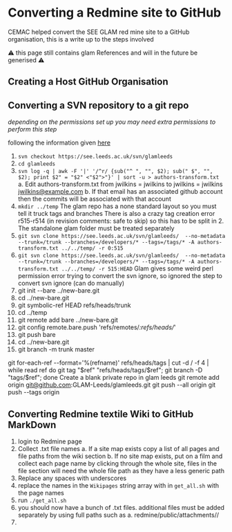 # Converting a Redmine site to GitHub

CEMAC helped convert the SEE GLAM red mine site to a GitHub organisation, this is a write up to the steps involved

:warning: this page still contains glam References and will in the future be generised :warning:

## Creating a Host GitHub Organisation

## Converting a SVN repository to a git repo

*depending on the permissions set up you may need extra permissions to perform this step*

following the information given [here](https://john.albin.net/git/convert-subversion-to-git)

1. `svn checkout https://see.leeds.ac.uk/svn/glamleeds`
2. `cd glamleeds`
3. `svn log -q | awk -F '|' '/^r/ {sub("^ ", "", $2); sub(" $", "", $2); print $2" = "$2" <"$2">"}' | sort -u > authors-transform.txt`
  a. Edit authors-transform.txt from jwilkins = jwilkins <jwilkins> to jwilkins = jwilkins <jwilkins@example.com>
  b. If that email has an associated github account then the commits will be associated with that account
4. `mkdir ../temp`
The glam repo has a none standard layout so you must tell it truck tags and branches
There is also a crazy tag creation error r515-r514 (in revision comments: safe to skip) so this has to be split in 2. The standalone glam folder must be treated separately
5. `git svn clone https://see.leeds.ac.uk/svn/glamleeds/  --no-metadata --trunk=/trunk --branches=/developers/* --tags=/tags/* -A authors-transform.txt ../../temp/ -r 0:515`
6. `git svn clone https://see.leeds.ac.uk/svn/glamleeds/  --no-metadata --trunk=/trunk --branches=/developers/* --tags=/tags/* -A authors-transform.txt ../../temp/ -r 515:HEAD`
Glam gives some weird perl permission error trying to convert the svn ignore, so ignored the step to convert svn ignore (can do manually)
7. git init --bare ../new-bare.git
8. cd ../new-bare.git
9. git symbolic-ref HEAD refs/heads/trunk
10. cd ../temp
11. git remote add bare ../new-bare.git
12. git config remote.bare.push 'refs/remotes/*:refs/heads/*'
13. git push bare
14. cd ../new-bare.git
15. git branch -m trunk master


git for-each-ref --format='%(refname)' refs/heads/tags |
cut -d / -f 4 |
while read ref
do
  git tag "$ref" "refs/heads/tags/$ref";
  git branch -D "tags/$ref";
done
Create a blank private repo in glam leeds
git remote add origin git@github.com:GLAM-Leeds/glamleeds.git
git push --all origin
git push --tags origin


## Converting Redmine textile Wiki to GitHub MarkDown

1. login to Redmine page
2. Collect .txt file names
  a. If a site map exists copy a list of all pages and file paths from the wiki section
  b. If no site map exists, put on a film and collect each page name by clicking through the whole
  site, files in the file section will need the whole file path as they have a less generic path
3. Replace any spaces with underscores
4. replace the names in the `Wikipages` string array with in `get_all.sh` with the page names
5. run `./get_all.sh`
6. you should now have a bunch of .txt files. additional files must be added separately by using full paths such as
    a. redmine/public/attachments/<ID>/<filename>
7.
